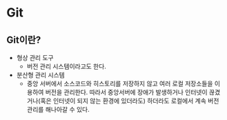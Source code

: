 # Git

## Git이란?

- 형상 관리 도구
  - 버전 관리 시스템이라고도 한다.
- 분산형 관리 시스템
  - 중앙 서버에서 소스코드와 히스토리를 저장하지 않고 여러 로컬 저장소들을 이용하여 버전을 관리한다. 따라서 중앙서버에 장애가 발생하거나 인터넷이 끊겼거나(혹은 인터넷이 되지 않는 환경에 있더라도) 하더라도 로컬에서 계속 버전관리를 해나아갈 수 있다.
  
  
